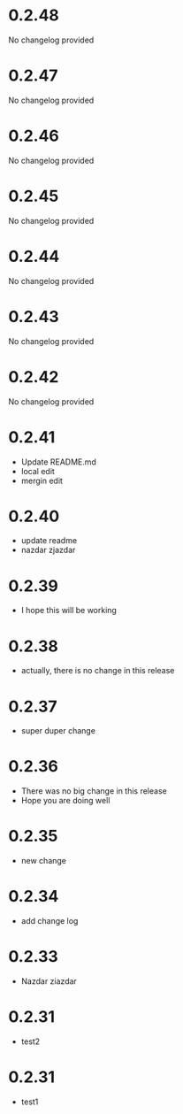 # 0.2.48

No changelog provided
# 0.2.47

No changelog provided
# 0.2.46

No changelog provided
# 0.2.45

No changelog provided
# 0.2.44

No changelog provided
# 0.2.43

No changelog provided
# 0.2.42

No changelog provided
# 0.2.41

* Update README.md
* local edit
* mergin edit

# 0.2.40

* update readme
* nazdar zjazdar

# 0.2.39

* I hope this will be working

# 0.2.38

* actually, there is no change in this release

# 0.2.37

* super duper change

# 0.2.36

* There was no big change in this release
* Hope you are doing well

# 0.2.35

* new change

# 0.2.34

* add change log

# 0.2.33
* Nazdar ziazdar

# 0.2.31
* test2

# 0.2.31
* test1
